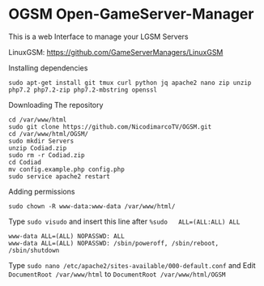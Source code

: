 # OGSM Open-GameServer-Manager
This is a web Interface to manage your LGSM Servers

LinuxGSM: https://github.com/GameServerManagers/LinuxGSM

Installing dependencies

```
sudo apt-get install git tmux curl python jq apache2 nano zip unzip php7.2 php7.2-zip php7.2-mbstring openssl
```
Downloading The repository

```
cd /var/www/html
sudo git clone https://github.com/NicodimarcoTV/OGSM.git
cd /var/www/html/OGSM/
sudo mkdir Servers
unzip Codiad.zip
sudo rm -r Codiad.zip
cd Codiad
mv config.example.php config.php
sudo service apache2 restart
```
Adding permissions

```
sudo chown -R www-data:www-data /var/www/html/

```
Type ``` sudo visudo ``` and insert this line after ``` %sudo   ALL=(ALL:ALL) ALL ```

```
www-data ALL=(ALL) NOPASSWD: ALL
www-data ALL=(ALL) NOPASSWD: /sbin/poweroff, /sbin/reboot, /sbin/shutdown
```

Type ``` sudo nano /etc/apache2/sites-available/000-default.conf ``` and Edit ``` DocumentRoot /var/www/html ``` to ``` DocumentRoot /var/www/html/OGSM ```

